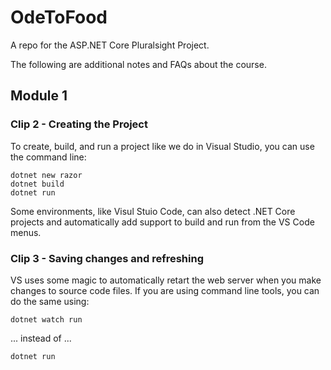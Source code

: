 # OdeToFood
A repo for the ASP.NET Core Pluralsight Project.

The following are additional notes and FAQs about the course. 

## Module 1

### Clip 2 - Creating the Project

To create, build, and run a project like we do in Visual Studio, you can use the command line:

```text
dotnet new razor
dotnet build
dotnet run
```

Some environments, like Visul Stuio Code, can also detect .NET Core projects and automatically add support to build and run from the VS Code menus. 

### Clip 3 - Saving changes and refreshing

VS uses some magic to automatically retart the web server when you make changes to source code files. If you are using command line tools, you can do the same using:

`dotnet watch run`

... instead of ...

`dotnet run`





